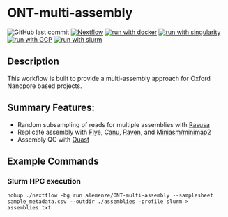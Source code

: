 # ONT-multi-assembly
![GitHub last commit](https://img.shields.io/github/last-commit/alemenze/ONT-multi-assembly)
[![Nextflow](https://img.shields.io/badge/nextflow%20DSL2-%E2%89%A520.11.0--edge-23aa62.svg?labelColor=000000)](https://www.nextflow.io/)
[![run with docker](https://img.shields.io/badge/run%20with-docker-0db7ed?labelColor=000000&logo=docker)](https://www.docker.com/)
[![run with singularity](https://img.shields.io/badge/run%20with-singularity-1d355c.svg?labelColor=000000)](https://sylabs.io/docs/)
[![run with GCP](https://img.shields.io/badge/run%20with-GCP-ffff00.svg?labelColor=000000&logo=googlecloud)](https://cloud.google.com/)
[![run with slurm](https://img.shields.io/badge/run%20with-slurm-ff4d4d.svg?labelColor=000000)](https://slurm.schedmd.com/)

## Description
This workflow is built to provide a multi-assembly approach for Oxford Nanopore based projects. 

## Summary Features:
- Random subsampling of reads for multiple assemblies with [Rasusa](https://github.com/mbhall88/rasusa)
- Replicate assembly with [Flye](https://github.com/fenderglass/Flye), [Canu](https://github.com/marbl/canu), [Raven](https://github.com/lbcb-sci/raven), and [Miniasm/minimap2](https://github.com/lh3/miniasm)
- Assembly QC with [Quast](http://bioinf.spbau.ru/quast)

## Example Commands
### Slurm HPC execution
```
nohup ./nextflow -bg run alemenze/ONT-multi-assembly --samplesheet sample_metadata.csv --outdir ./assemblies -profile slurm > assemblies.txt
```